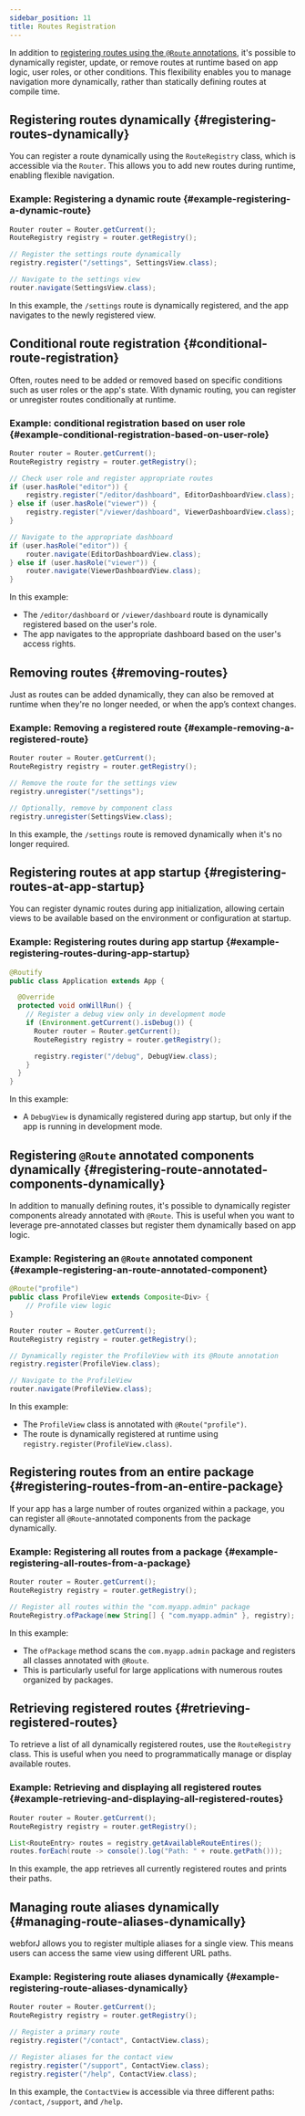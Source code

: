 ```yaml
---
sidebar_position: 11
title: Routes Registration
---
```


In addition to [registering routes using the `@Route` annotations](./defining-routes), it's possible to dynamically register, update, or remove routes at runtime based on app logic, user roles, or other conditions. This flexibility enables you to manage navigation more dynamically, rather than statically defining routes at compile time.


## Registering routes dynamically {#registering-routes-dynamically}

You can register a route dynamically using the `RouteRegistry` class, which is accessible via the `Router`. This allows you to add new routes during runtime, enabling flexible navigation.

### Example: Registering a dynamic route {#example-registering-a-dynamic-route}

```java
Router router = Router.getCurrent();
RouteRegistry registry = router.getRegistry();

// Register the settings route dynamically
registry.register("/settings", SettingsView.class);

// Navigate to the settings view
router.navigate(SettingsView.class);
```

In this example, the `/settings` route is dynamically registered, and the app navigates to the newly registered view.

## Conditional route registration {#conditional-route-registration}

Often, routes need to be added or removed based on specific conditions such as user roles or the app's state. With dynamic routing, you can register or unregister routes conditionally at runtime.

### Example: conditional registration based on user role {#example-conditional-registration-based-on-user-role}

```java
Router router = Router.getCurrent();
RouteRegistry registry = router.getRegistry();

// Check user role and register appropriate routes
if (user.hasRole("editor")) {
    registry.register("/editor/dashboard", EditorDashboardView.class);
} else if (user.hasRole("viewer")) {
    registry.register("/viewer/dashboard", ViewerDashboardView.class);
}

// Navigate to the appropriate dashboard
if (user.hasRole("editor")) {
    router.navigate(EditorDashboardView.class);
} else if (user.hasRole("viewer")) {
    router.navigate(ViewerDashboardView.class);
}
```

In this example:
- The `/editor/dashboard` or `/viewer/dashboard` route is dynamically registered based on the user's role.
- The app navigates to the appropriate dashboard based on the user's access rights.

## Removing routes {#removing-routes}

Just as routes can be added dynamically, they can also be removed at runtime when they're no longer needed, or when the app’s context changes.

### Example: Removing a registered route {#example-removing-a-registered-route}

```java
Router router = Router.getCurrent();
RouteRegistry registry = router.getRegistry();

// Remove the route for the settings view
registry.unregister("/settings");

// Optionally, remove by component class
registry.unregister(SettingsView.class);
```

In this example, the `/settings` route is removed dynamically when it's no longer required.

## Registering routes at app startup {#registering-routes-at-app-startup}

You can register dynamic routes during app initialization, allowing certain views to be available based on the environment or configuration at startup.

### Example: Registering routes during app startup {#example-registering-routes-during-app-startup}

```java
@Routify
public class Application extends App {

  @Override
  protected void onWillRun() {
    // Register a debug view only in development mode
    if (Environment.getCurrent().isDebug()) {
      Router router = Router.getCurrent();
      RouteRegistry registry = router.getRegistry();

      registry.register("/debug", DebugView.class);
    }
  }
}
```

In this example:
- A `DebugView` is dynamically registered during app startup, but only if the app is running in development mode.

## Registering `@Route` annotated components dynamically {#registering-route-annotated-components-dynamically}

In addition to manually defining routes, it's possible to dynamically register components already annotated with `@Route`. This is useful when you want to leverage pre-annotated classes but register them dynamically based on app logic.

### Example: Registering an `@Route` annotated component {#example-registering-an-route-annotated-component}

```java
@Route("profile")
public class ProfileView extends Composite<Div> {
    // Profile view logic
}

Router router = Router.getCurrent();
RouteRegistry registry = router.getRegistry();

// Dynamically register the ProfileView with its @Route annotation
registry.register(ProfileView.class);

// Navigate to the ProfileView
router.navigate(ProfileView.class);
```

In this example:
- The `ProfileView` class is annotated with `@Route("profile")`.
- The route is dynamically registered at runtime using `registry.register(ProfileView.class)`.

## Registering routes from an entire package {#registering-routes-from-an-entire-package}

If your app has a large number of routes organized within a package, you can register all `@Route`-annotated components from the package dynamically.

### Example: Registering all routes from a package {#example-registering-all-routes-from-a-package}

```java
Router router = Router.getCurrent();
RouteRegistry registry = router.getRegistry();

// Register all routes within the "com.myapp.admin" package
RouteRegistry.ofPackage(new String[] { "com.myapp.admin" }, registry);
```

In this example:
- The `ofPackage` method scans the `com.myapp.admin` package and registers all classes annotated with `@Route`.
- This is particularly useful for large applications with numerous routes organized by packages.

## Retrieving registered routes {#retrieving-registered-routes}

To retrieve a list of all dynamically registered routes, use the `RouteRegistry` class. This is useful when you need to programmatically manage or display available routes.

### Example: Retrieving and displaying all registered routes {#example-retrieving-and-displaying-all-registered-routes}

```java
Router router = Router.getCurrent();
RouteRegistry registry = router.getRegistry();

List<RouteEntry> routes = registry.getAvailableRouteEntires();
routes.forEach(route -> console().log("Path: " + route.getPath()));
```

In this example, the app retrieves all currently registered routes and prints their paths.

## Managing route aliases dynamically {#managing-route-aliases-dynamically}

webforJ allows you to register multiple aliases for a single view. This means users can access the same view using different URL paths.

### Example: Registering route aliases dynamically {#example-registering-route-aliases-dynamically}

```java
Router router = Router.getCurrent();
RouteRegistry registry = router.getRegistry();

// Register a primary route
registry.register("/contact", ContactView.class);

// Register aliases for the contact view
registry.register("/support", ContactView.class);
registry.register("/help", ContactView.class);
```

In this example, the `ContactView` is accessible via three different paths: `/contact`, `/support`, and `/help`.
